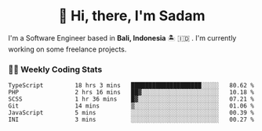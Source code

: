 <h1 align="center">👋 Hi, there, I'm Sadam</h1>
<p>I'm a Software Engineer based in <strong>Bali, Indonesia</strong> 🏝️ 🇮🇩 . I'm currently working on some freelance projects.</p>

### 👨‍💻 Weekly Coding Stats
<!--START_SECTION:waka-->

```text
TypeScript         18 hrs 3 mins   ████████████████████░░░░░   80.62 %
PHP                2 hrs 16 mins   ██▓░░░░░░░░░░░░░░░░░░░░░░   10.18 %
SCSS               1 hr 36 mins    █▓░░░░░░░░░░░░░░░░░░░░░░░   07.21 %
Git                14 mins         ▒░░░░░░░░░░░░░░░░░░░░░░░░   01.06 %
JavaScript         5 mins          ░░░░░░░░░░░░░░░░░░░░░░░░░   00.39 %
INI                3 mins          ░░░░░░░░░░░░░░░░░░░░░░░░░   00.27 %
```

<!--END_SECTION:waka-->
